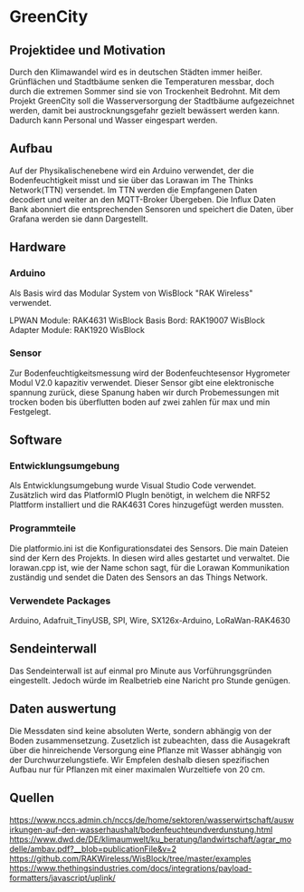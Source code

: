# GreenCity

## Projektidee und Motivation
Durch den Klimawandel wird es in deutschen Städten immer heißer. Grünflächen und Stadtbäume senken die Temperaturen messbar, doch durch die extremen Sommer sind sie von Trockenheit Bedrohnt. Mit dem Projekt GreenCity soll die Wasserversorgung der Stadtbäume aufgezeichnet werden, damit bei austrocknungsgefahr gezielt  bewässert werden kann. Dadurch kann Personal und Wasser eingespart werden.

## Aufbau
Auf der Physikalischenebene wird ein Arduino verwendet, der die Bodenfeuchtigkeit misst und sie über das Lorawan im The Thinks Network(TTN) versendet. Im TTN werden die Empfangenen Daten decodiert und weiter an den MQTT-Broker Übergeben. Die Influx Daten Bank abonniert die entsprechenden Sensoren und speichert die Daten, über Grafana werden sie dann Dargestellt.

## Hardware 

### Arduino 
Als Basis wird das Modular System von WisBlock "RAK Wireless" verwendet.

LPWAN Module:     RAK4631 WisBlock
Basis Bord:       RAK19007 WisBlock  
Adapter Module:   RAK1920 WisBlock 

### Sensor 
Zur Bodenfeuchtigkeitsmessung wird der Bodenfeuchtesensor Hygrometer Modul V2.0 kapazitiv verwendet. Dieser Sensor gibt eine elektronische spannung zurück, diese Spanung haben wir durch Probemessungen mit trocken boden bis überflutten boden auf zwei zahlen für max und min Festgelegt.

## Software 

### Entwicklungsumgebung
Als Entwicklungsumgebung wurde Visual Studio Code verwendet. Zusätzlich wird das PlatformIO PlugIn benötigt, in welchem die NRF52 Plattform installiert und die RAK4631 Cores hinzugefügt werden mussten. 

### Programmteile
Die platformio.ini ist die Konfigurationsdatei des Sensors. 
Die main Dateien sind der Kern des Projekts. In diesen wird alles gestartet und verwaltet. 
Die lorawan.cpp ist, wie der Name schon sagt, für die Lorawan Kommunikation zuständig und sendet die Daten des Sensors an das Things Network. 

### Verwendete Packages
Arduino, Adafruit_TinyUSB, SPI, Wire, SX126x-Arduino, LoRaWan-RAK4630

## Sendeinterwall 
Das Sendeinterwall ist auf einmal pro Minute aus Vorführungsgründen eingestellt. Jedoch würde im Realbetrieb eine Naricht pro Stunde genügen.

## Daten auswertung 
Die Messdaten sind keine absoluten Werte, sondern abhängig von der Boden zusammensetzung. Zusetzlich ist zubeachten, dass die Ausagekraft über die hinreichende Versorgung eine Pflanze mit Wasser abhängig 
von der Durchwurzelungstiefe. Wir Empfelen deshalb diesen spezifischen Aufbau nur für Pflanzen mit einer maximalen Wurzeltiefe von 20 cm.

## Quellen
https://www.nccs.admin.ch/nccs/de/home/sektoren/wasserwirtschaft/auswirkungen-auf-den-wasserhaushalt/bodenfeuchteundverdunstung.html
https://www.dwd.de/DE/klimaumwelt/ku_beratung/landwirtschaft/agrar_modelle/ambav.pdf?__blob=publicationFile&v=2
https://github.com/RAKWireless/WisBlock/tree/master/examples
https://www.thethingsindustries.com/docs/integrations/payload-formatters/javascript/uplink/
